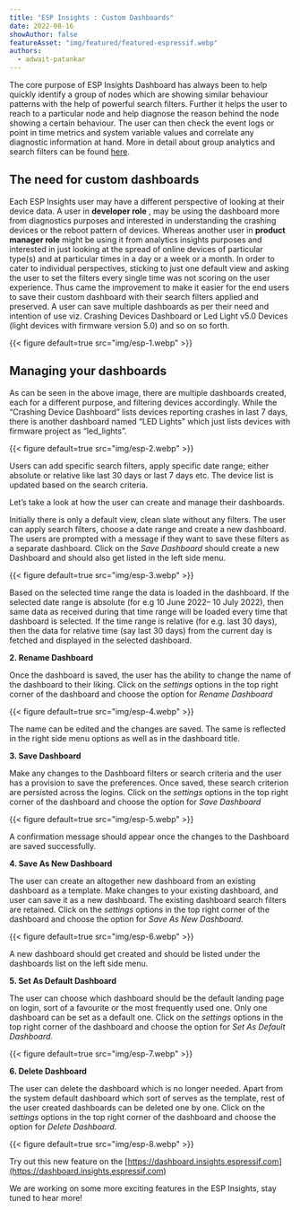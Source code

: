 ```yaml
---
title: "ESP Insights : Custom Dashboards"
date: 2022-08-16
showAuthor: false
featureAsset: "img/featured/featured-espressif.webp"
authors:
  - adwait-patankar
---
```

The core purpose of ESP Insights Dashboard has always been to help quickly identify a group of nodes which are showing similar behaviour patterns with the help of powerful search filters. Further it helps the user to reach to a particular node and help diagnose the reason behind the node showing a certain behaviour. The user can then check the event logs or point in time metrics and system variable values and correlate any diagnostic information at hand. More in detail about group analytics and search filters can be found [here](/esp-insights-group-analytics-with-dynamic-search-filters-4fd48c17c5b9).

## The need for custom dashboards

Each ESP Insights user may have a different perspective of looking at their device data. A user in __developer role__ , may be using the dashboard more from diagnostics purposes and interested in understanding the crashing devices or the reboot pattern of devices. Whereas another user in __product manager role__  might be using it from analytics insights purposes and interested in just looking at the spread of online devices of particular type(s) and at particular times in a day or a week or a month. In order to cater to individual perspectives, sticking to just one default view and asking the user to set the filters every single time was not scoring on the user experience. Thus came the improvement to make it easier for the end users to save their custom dashboard with their search filters applied and preserved. A user can save multiple dashboards as per their need and intention of use viz. Crashing Devices Dashboard or Led Light v5.0 Devices (light devices with firmware version 5.0) and so on so forth.

{{< figure
    default=true
    src="img/esp-1.webp"
    >}}

## Managing your dashboards

As can be seen in the above image, there are multiple dashboards created, each for a different purpose, and filtering devices accordingly. While the “Crashing Device Dashboard” lists devices reporting crashes in last 7 days, there is another dashboard named “LED Lights” which just lists devices with firmware project as “led_lights”.

{{< figure
    default=true
    src="img/esp-2.webp"
    >}}

Users can add specific search filters, apply specific date range; either absolute or relative like last 30 days or last 7 days etc. The device list is updated based on the search criteria.

Let’s take a look at how the user can create and manage their dashboards.

Initially there is only a default view, clean slate without any filters. The user can apply search filters, choose a date range and create a new dashboard. The users are prompted with a message if they want to save these filters as a separate dashboard. Click on the *Save Dashboard* should create a new Dashboard and should also get listed in the left side menu.

{{< figure
    default=true
    src="img/esp-3.webp"
    >}}

Based on the selected time range the data is loaded in the dashboard. If the selected date range is absolute (for e.g 10 June 2022– 10 July 2022), then same data as received during that time range will be loaded every time that dashboard is selected. If the time range is relative (for e.g. last 30 days), then the data for relative time (say last 30 days) from the current day is fetched and displayed in the selected dashboard.

__2. Rename Dashboard__ 

Once the dashboard is saved, the user has the ability to change the name of the dashboard to their liking. Click on the *settings* options in the top right corner of the dashboard and choose the option for *Rename Dashboard*

{{< figure
    default=true
    src="img/esp-4.webp"
    >}}

The name can be edited and the changes are saved. The same is reflected in the right side menu options as well as in the dashboard title.

__3. Save Dashboard__ 

Make any changes to the Dashboard filters or search criteria and the user has a provision to save the preferences. Once saved, these search criterion are persisted across the logins. Click on the *settings* options in the top right corner of the dashboard and choose the option for *Save Dashboard*

{{< figure
    default=true
    src="img/esp-5.webp"
    >}}

A confirmation message should appear once the changes to the Dashboard are saved successfully.

__4. Save As New Dashboard__ 

The user can create an altogether new dashboard from an existing dashboard as a template. Make changes to your existing dashboard, and user can save it as a new dashboard. The existing dashboard search filters are retained. Click on the *settings* options in the top right corner of the dashboard and choose the option for *Save As New Dashboard.*

{{< figure
    default=true
    src="img/esp-6.webp"
    >}}

A new dashboard should get created and should be listed under the dashboards list on the left side menu.

__5. Set As Default Dashboard__ 

The user can choose which dashboard should be the default landing page on login, sort of a favourite or the most frequently used one. Only one dashboard can be set as a default one. Click on the *settings* options in the top right corner of the dashboard and choose the option for *Set As Default Dashboard.*

{{< figure
    default=true
    src="img/esp-7.webp"
    >}}

__6. Delete Dashboard__ 

The user can delete the dashboard which is no longer needed. Apart from the system default dashboard which sort of serves as the template, rest of the user created dashboards can be deleted one by one. Click on the *settings* options in the top right corner of the dashboard and choose the option for *Delete Dashboard.*

{{< figure
    default=true
    src="img/esp-8.webp"
    >}}

Try out this new feature on the [https://dashboard.insights.espressif.com](https://dashboard.insights.espressif.com)

We are working on some more exciting features in the ESP Insights, stay tuned to hear more!
